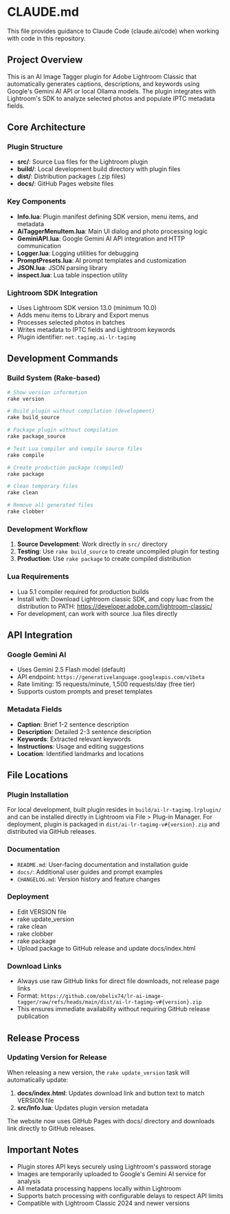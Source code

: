 # CLAUDE.md

This file provides guidance to Claude Code (claude.ai/code) when working with code in this repository.

## Project Overview

This is an AI Image Tagger plugin for Adobe Lightroom Classic that automatically generates captions, descriptions, and keywords using Google's Gemini AI API or local Ollama models. The plugin integrates with Lightroom's SDK to analyze selected photos and populate IPTC metadata fields.

## Core Architecture

### Plugin Structure
- **src/**: Source Lua files for the Lightroom plugin
- **build/**: Local development build directory with plugin files
- **dist/**: Distribution packages (.zip files)
- **docs/**: GitHub Pages website files

### Key Components
- **Info.lua**: Plugin manifest defining SDK version, menu items, and metadata
- **AiTaggerMenuItem.lua**: Main UI dialog and photo processing logic
- **GeminiAPI.lua**: Google Gemini AI API integration and HTTP communication
- **Logger.lua**: Logging utilities for debugging
- **PromptPresets.lua**: AI prompt templates and customization
- **JSON.lua**: JSON parsing library
- **inspect.lua**: Lua table inspection utility

### Lightroom SDK Integration
- Uses Lightroom SDK version 13.0 (minimum 10.0)
- Adds menu items to Library and Export menus
- Processes selected photos in batches
- Writes metadata to IPTC fields and Lightroom keywords
- Plugin identifier: `net.tagimg.ai-lr-tagimg`

## Development Commands

### Build System (Rake-based)
```bash
# Show version information
rake version

# Build plugin without compilation (development)
rake build_source

# Package plugin without compilation
rake package_source

# Test Lua compiler and compile source files
rake compile

# Create production package (compiled)
rake package

# Clean temporary files
rake clean

# Remove all generated files
rake clobber
```

### Development Workflow
1. **Source Development**: Work directly in `src/` directory
2. **Testing**: Use `rake build_source` to create uncompiled plugin for testing
3. **Production**: Use `rake package` to create compiled distribution

### Lua Requirements
- Lua 5.1 compiler required for production builds
- Install with: Download Lightroom classic SDK, and copy luac from the distribution to PATH: https://developer.adobe.com/lightroom-classic/
- For development, can work with source .lua files directly

## API Integration

### Google Gemini AI
- Uses Gemini 2.5 Flash model (default)
- API endpoint: `https://generativelanguage.googleapis.com/v1beta`
- Rate limiting: 15 requests/minute, 1,500 requests/day (free tier)
- Supports custom prompts and preset templates

### Metadata Fields
- **Caption**: Brief 1-2 sentence description
- **Description**: Detailed 2-3 sentence description  
- **Keywords**: Extracted relevant keywords
- **Instructions**: Usage and editing suggestions
- **Location**: Identified landmarks and locations

## File Locations

### Plugin Installation
For local development, built plugin resides in `build/ai-lr-tagimg.lrplugin/` and can be installed directly in Lightroom via File > Plug-in Manager.
For deployment, plugin is packaged in `dist/ai-lr-tagimg-v#{version}.zip` and distributed via GitHub releases.

### Documentation
- `README.md`: User-facing documentation and installation guide
- `docs/`: Additional user guides and prompt examples
- `CHANGELOG.md`: Version history and feature changes

### Deployment
- Edit VERSION file
- rake update_version
- rake clean
- rake clobber
- rake package
- Upload package to GitHub release and update docs/index.html

### Download Links
- Always use raw GitHub links for direct file downloads, not release page links
- Format: `https://github.com/obelix74/lr-ai-image-tagger/raw/refs/heads/main/dist/ai-lr-tagimg-v#{version}.zip`
- This ensures immediate availability without requiring GitHub release publication

## Release Process

### Updating Version for Release
When releasing a new version, the `rake update_version` task will automatically update:
1. **docs/index.html**: Updates download link and button text to match VERSION file
2. **src/Info.lua**: Updates plugin version metadata

The website now uses GitHub Pages with docs/ directory and downloads link directly to GitHub releases.

## Important Notes

- Plugin stores API keys securely using Lightroom's password storage
- Images are temporarily uploaded to Google's Gemini AI service for analysis
- All metadata processing happens locally within Lightroom
- Supports batch processing with configurable delays to respect API limits
- Compatible with Lightroom Classic 2024 and newer versions